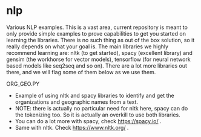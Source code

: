 # nlp
Various NLP examples. This is a vast area, current repository is meant to only provide simple examples to prove capabilities to get you started on learning the libraries. There is no such thing as out of the box solution, so it really depends on what your goal is. The main libraries we highly recommend learning are: nltk (to get started), spacy (excellent library) and gensim (the workhorse for vector models), tensorflow (for neural network based models like seq2seq and so on). There are a lot more libraries out there, and we will flag some of them below as we use them.

ORG_GEO.PY
- Example of using nltk and spacy libraries to identify and get the organizations and geographic names from a text.
- NOTE: there is actually no particular need for nltk here, spacy can do the tokenizing too. So it is actually an overkill to use both libraries. 
- You can do a lot more with spacy, check https://spacy.io/ .
- Same with nltk. Check https://www.nltk.org/ .
